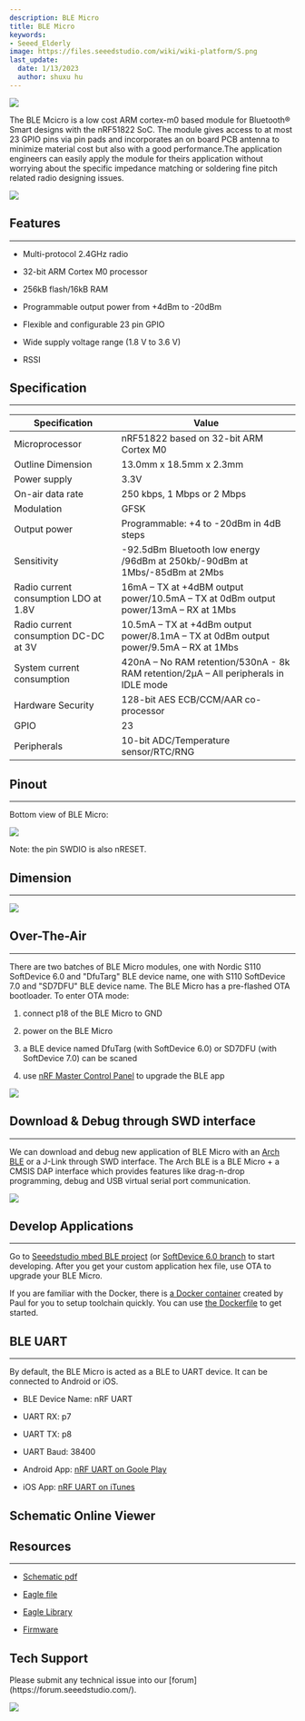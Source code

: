 ```yaml
---
description: BLE Micro
title: BLE Micro
keywords:
- Seeed_Elderly
image: https://files.seeedstudio.com/wiki/wiki-platform/S.png
last_update:
  date: 1/13/2023
  author: shuxu hu
---
```

![](https://files.seeedstudio.com/wiki/BLE_Micro/img/BLE%20Micro_03.jpg)

The BLE Mcicro is a low cost ARM cortex-m0 based module for Bluetooth® Smart designs with the nRF51822 SoC. The module gives access to at most 23 GPIO pins via pin pads and incorporates an on board PCB antenna to minimize material cost but also with a good performance.The application engineers can easily apply the module for theirs application without worrying about the specific impedance matching or soldering fine pitch related radio designing issues.

[![](https://files.seeedstudio.com/wiki/Seeed-WiKi/docs/images/300px-Get_One_Now_Banner-ragular.png)](https://www.seeedstudio.com/Seeed-Micro-BLE-Module-w%26-Cortex-M0-Based-nRF51822-SoC-p-1975.html)

## Features
---
*   Multi-protocol 2.4GHz radio

*   32-bit ARM Cortex M0 processor

*   256kB flash/16kB RAM

*   Programmable output power from +4dBm to -20dBm

*   Flexible and configurable 23 pin GPIO

*   Wide supply voltage range (1.8 V to 3.6 V)

*   RSSI


## Specification
---
Specification|Value
--|--
Microprocessor|nRF51822 based on 32-bit ARM Cortex M0
Outline Dimension|13.0mm x 18.5mm x 2.3mm
Power supply|3.3V
On-air data rate|250 kbps, 1 Mbps or 2 Mbps
Modulation|GFSK
Output power|Programmable: +4 to -20dBm in 4dB steps
Sensitivity|-92.5dBm Bluetooth low energy /96dBm at 250kb/-90dBm at 1Mbs/-85dBm at 2Mbs
Radio current consumption LDO at 1.8V|16mA – TX at +4dBM output power/10.5mA – TX at 0dBm output power/13mA – RX at 1Mbs
Radio current consumption DC-DC at 3V|10.5mA – TX at +4dBm output power/8.1mA – TX at 0dBm output power/9.5mA – RX at 1Mbs
System current consumption|420nA – No RAM retention/530nA - 8k RAM retention/2μA – All peripherals in IDLE mode
Hardware Security|128-bit AES ECB/CCM/AAR co-processor
GPIO|23
Peripherals|10-bit ADC/Temperature sensor/RTC/RNG

## Pinout
---

Bottom view of BLE Micro:

![](https://files.seeedstudio.com/wiki/BLE_Micro/img/BLE_Micro_Pinout.png)

Note: the pin SWDIO is also nRESET.


## Dimension
---

![](https://files.seeedstudio.com/wiki/BLE_Micro/img/BLE_Micro_Dimension.jpeg)

## Over-The-Air
---
There are two batches of BLE Micro modules, one with Nordic S110 SoftDevice 6.0 and "DfuTarg" BLE device name, one with S110 SoftDevice 7.0 and "SD7DFU" BLE device name.
The BLE Micro has a pre-flashed OTA bootloader. To enter OTA mode:

1.  connect p18 of the BLE Micro to GND

2.  power on the BLE Micro

3.  a BLE device named DfuTarg (with SoftDevice 6.0) or SD7DFU (with SoftDevice 7.0) can be scaned

4.  use [nRF Master Control Panel](https://play.google.com/store/apps/details?id=no.nordicsemi.android.mcp) to upgrade the BLE app

![](https://files.seeedstudio.com/wiki/BLE_Micro/img/Ota-ui.png)

## Download &amp; Debug through SWD interface
---
We can download and debug new application of BLE Micro with an [Arch BLE](https://www.seeedstudio.com/depot/Arch-BLE-p-1998.html) or a J-Link through SWD interface. The Arch BLE is a BLE Micro + a CMSIS DAP interface which provides features like drag-n-drop programming, debug and USB virtual serial port communication.

![](https://files.seeedstudio.com/wiki/BLE_Micro/img/Using_arch_ble_to_flash_ble_micro.png)

## Develop Applications
---
Go to [Seeedstudio mbed BLE project](https://github.com/Seeed-Studio/mbed_ble) (or [SoftDevice 6.0 branch](https://github.com/Seeed-Studio/mbed_ble/tree/softdevice_v6) to start developing. After you get your custom application hex file, use OTA to upgrade your BLE Micro.

If you are familiar with the Docker, there is [a Docker container](https://registry.hub.docker.com/u/skyplabs/ble-micro/) created by Paul for you to setup toolchain quickly. You can use [the Dockerfile](https://github.com/SkypLabs/ble_micro_dockerfile) to get started.

<!-- If you have an [Arch BLE](https://www.seeedstudio.com/depot/Arch-BLE-p-1998.html), you can also use [ARM mbed cloud-based IDE](https://developer.mbed.org/compiler/). See also [Arch BLE wiki](/Arch_BLE) -->

## BLE UART
---
By default, the BLE Micro is acted as a BLE to UART device. It can be connected to Android or iOS.

*   BLE Device Name: nRF UART

*   UART RX: p7

*   UART TX: p8

*   UART Baud: 38400

*   Android App: [nRF UART on Goole Play](https://play.google.com/store/apps/details?id=com.nordicsemi.nrfUARTv2&amp;hl=en)

*   iOS App: [nRF UART on iTunes](https://itunes.apple.com/us/app/nrf-uart/id614594903?mt=8)


## Schematic Online Viewer

<div className="altium-ecad-viewer" data-project-src="https://files.seeedstudio.com/wiki/BLE_Micro/res/BLE_Micro_v1.0.zip" style={{borderRadius: '0px 0px 4px 4px', height: 500, borderStyle: 'solid', borderWidth: 1, borderColor: 'rgb(241, 241, 241)', overflow: 'hidden', maxWidth: 1280, maxHeight: 700, boxSizing: 'border-box'}}>
</div>


## Resources
---
*   [Schematic pdf](https://files.seeedstudio.com/wiki/BLE_Micro/res/BLE_Micro.pdf)

*   [Eagle file](https://files.seeedstudio.com/wiki/BLE_Micro/res/BLE_Micro_v1.0.zip)

*   [Eagle Library](https://files.seeedstudio.com/wiki/BLE_Micro/res/BLE_Micro_Eagle_Library.zip)

*   [Firmware](https://files.seeedstudio.com/wiki/BLE_Micro/res/Ble_micro_firmware.zip)

## Tech Support
<div>
  Please submit any technical issue into our [forum](https://forum.seeedstudio.com/). <br /><p style={{textAlign: 'center'}}><a href="https://www.seeedstudio.com/act-4.html?utm_source=wiki&utm_medium=wikibanner&utm_campaign=newproducts" target="_blank"><img src="https://files.seeedstudio.com/wiki/Wiki_Banner/new_product.jpg" /></a></p>
</div>
